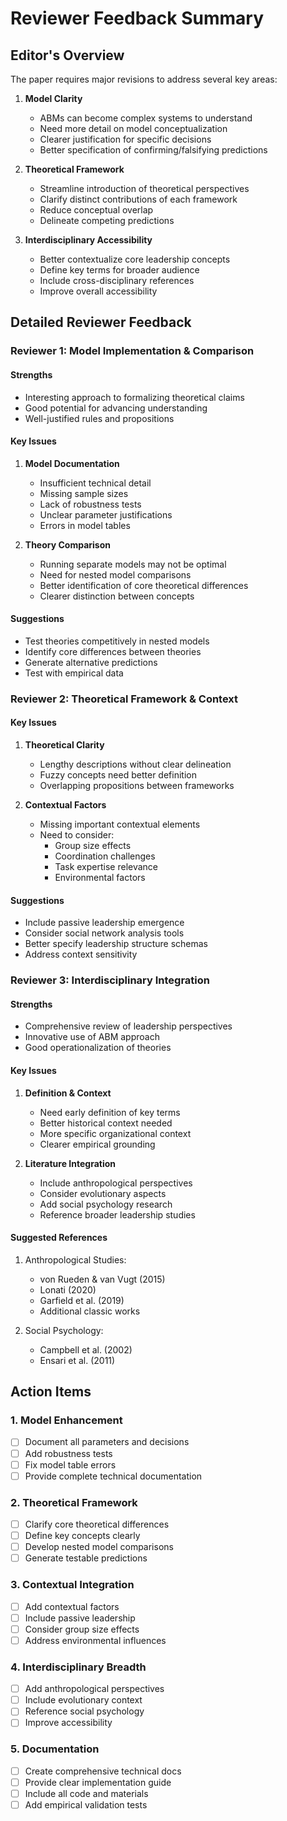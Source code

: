 # Reviewer Feedback Summary

## Editor's Overview

The paper requires major revisions to address several key areas:

1. **Model Clarity**
   - ABMs can become complex systems to understand
   - Need more detail on model conceptualization
   - Clearer justification for specific decisions
   - Better specification of confirming/falsifying predictions

2. **Theoretical Framework**
   - Streamline introduction of theoretical perspectives
   - Clarify distinct contributions of each framework
   - Reduce conceptual overlap
   - Delineate competing predictions

3. **Interdisciplinary Accessibility**
   - Better contextualize core leadership concepts
   - Define key terms for broader audience
   - Include cross-disciplinary references
   - Improve overall accessibility

## Detailed Reviewer Feedback

### Reviewer 1: Model Implementation & Comparison

#### Strengths
- Interesting approach to formalizing theoretical claims
- Good potential for advancing understanding
- Well-justified rules and propositions

#### Key Issues
1. **Model Documentation**
   - Insufficient technical detail
   - Missing sample sizes
   - Lack of robustness tests
   - Unclear parameter justifications
   - Errors in model tables

2. **Theory Comparison**
   - Running separate models may not be optimal
   - Need for nested model comparisons
   - Better identification of core theoretical differences
   - Clearer distinction between concepts

#### Suggestions
- Test theories competitively in nested models
- Identify core differences between theories
- Generate alternative predictions
- Test with empirical data

### Reviewer 2: Theoretical Framework & Context

#### Key Issues
1. **Theoretical Clarity**
   - Lengthy descriptions without clear delineation
   - Fuzzy concepts need better definition
   - Overlapping propositions between frameworks

2. **Contextual Factors**
   - Missing important contextual elements
   - Need to consider:
     - Group size effects
     - Coordination challenges
     - Task expertise relevance
     - Environmental factors

#### Suggestions
- Include passive leadership emergence
- Consider social network analysis tools
- Better specify leadership structure schemas
- Address context sensitivity

### Reviewer 3: Interdisciplinary Integration

#### Strengths
- Comprehensive review of leadership perspectives
- Innovative use of ABM approach
- Good operationalization of theories

#### Key Issues
1. **Definition & Context**
   - Need early definition of key terms
   - Better historical context needed
   - More specific organizational context
   - Clearer empirical grounding

2. **Literature Integration**
   - Include anthropological perspectives
   - Consider evolutionary aspects
   - Add social psychology research
   - Reference broader leadership studies

#### Suggested References
1. Anthropological Studies:
   - von Rueden & van Vugt (2015)
   - Lonati (2020)
   - Garfield et al. (2019)
   - Additional classic works

2. Social Psychology:
   - Campbell et al. (2002)
   - Ensari et al. (2011)

## Action Items

### 1. Model Enhancement
- [ ] Document all parameters and decisions
- [ ] Add robustness tests
- [ ] Fix model table errors
- [ ] Provide complete technical documentation

### 2. Theoretical Framework
- [ ] Clarify core theoretical differences
- [ ] Define key concepts clearly
- [ ] Develop nested model comparisons
- [ ] Generate testable predictions

### 3. Contextual Integration
- [ ] Add contextual factors
- [ ] Include passive leadership
- [ ] Consider group size effects
- [ ] Address environmental influences

### 4. Interdisciplinary Breadth
- [ ] Add anthropological perspectives
- [ ] Include evolutionary context
- [ ] Reference social psychology
- [ ] Improve accessibility

### 5. Documentation
- [ ] Create comprehensive technical docs
- [ ] Provide clear implementation guide
- [ ] Include all code and materials
- [ ] Add empirical validation tests 